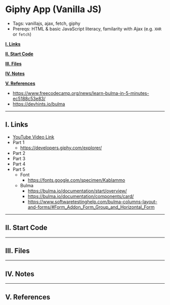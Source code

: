 # Giphy App (Vanilla JS)

- Tags: vanillajs, ajax, fetch, giphy
- Prereqs: HTML & basic JavaScript literacy, familarity with Ajax (e.g. `XHR` or `fetch`)

[**I. Links**](#i-links)

[**II. Start Code**](#ii-start-code)

[**III. Files**](#iii-files)

[**IV. Notes**](#iv-notes)

[**V. References**](#v-references)
- https://www.freecodecamp.org/news/learn-bulma-in-5-minutes-ec5188c53e83/
- https://devhints.io/bulma

---

## I. Links
- [YouTube Video Link](#)
- Part 1
  - https://developers.giphy.com/explorer/
- Part 2
- Part 3
- Part 4
- Part 5
  - Font
    - https://fonts.google.com/specimen/Kablammo
  - Bulma
    - https://bulma.io/documentation/start/overview/
    - https://bulma.io/documentation/components/card/
    - https://www.softwaretestinghelp.com/bulma-columns-layout-and-forms/#Form_Addon_Form_Group_and_Horizontal_Form

---

## II. Start Code



---

## III. Files


---

## IV. Notes



---

## V. References

